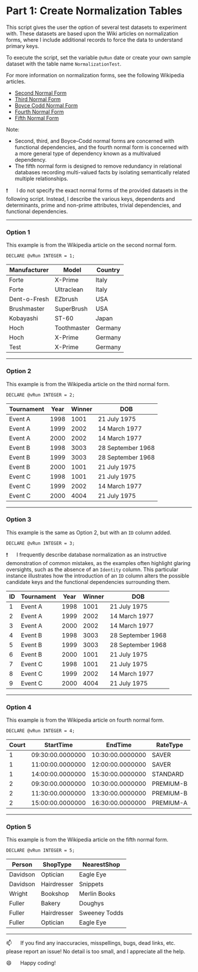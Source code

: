 # Part 1: Create Normalization Tables

This script gives the user the option of several test datasets to experiment with.  These datasets are based upon the Wiki articles on normalization forms, where I include additional records to force the data to understand primary keys.

To execute the script, set the variable `@vRun` date or create your own sample dataset with the table name `NormalizationTest`.

For more information on normalization forms, see the following Wikipedia articles.    

*  [Second Normal Form](https://en.wikipedia.org/wiki/Second_normal_form)
*  [Third Normal Form](https://en.wikipedia.org/wiki/Third_normal_form)
*  [Boyce Codd Normal Form](https://en.wikipedia.org/wiki/Boyce%E2%80%93Codd_normal_form)
*  [Fourth Normal Form](https://en.wikipedia.org/wiki/Fourth_normal_form)
*  [Fifth Normal Form](https://en.wikipedia.org/wiki/Fifth_normal_form)

Note:
*  Second, third, and Boyce–Codd normal forms are concerned with functional dependencies, and the fourth normal form is concerned with a more general type of dependency known as a multivalued dependency.
*  The fifth normal form is designed to remove redundancy in relational databases recording multi-valued facts by isolating semantically related multiple relationships.

:exclamation:&nbsp;&nbsp;&nbsp;&nbsp;&nbsp;&nbsp;I do not specify the exact normal forms of the provided datasets in the following script. Instead, I describe the various keys, dependents and determinants, prime and non-prime attributes, trivial dependencies, and functional dependencies.

-----------

### Option 1    

This example is from the Wikipedia article on the second normal form.

`DECLARE @vRun INTEGER = 1;`    

| Manufacturer |    Model    | Country |
|--------------|-------------|---------|
| Forte        | X-Prime     | Italy   |
| Forte        | Ultraclean  | Italy   |
| Dent-o-Fresh | EZbrush     | USA     |
| Brushmaster  | SuperBrush  | USA     |
| Kobayashi    | ST-60       | Japan   |
| Hoch         | Toothmaster | Germany |
| Hoch         | X-Prime     | Germany |
| Test         | X-Prime     | Germany |

------------------------------

### Option 2

This example is from the Wikipedia article on the third normal form.

`DECLARE @vRun INTEGER = 2;`   


| Tournament | Year | Winner |        DOB        |
|------------|------|--------|-------------------|
| Event A    | 1998 |   1001 | 21 July 1975      |
| Event A    | 1999 |   2002 | 14 March 1977     |
| Event A    | 2000 |   2002 | 14 March 1977     |
| Event B    | 1998 |   3003 | 28 September 1968 |
| Event B    | 1999 |   3003 | 28 September 1968 |
| Event B    | 2000 |   1001 | 21 July 1975      |
| Event C    | 1998 |   1001 | 21 July 1975      |
| Event C    | 1999 |   2002 | 14 March 1977     |
| Event C    | 2000 |   4004 | 21 July 1975      |

------------------------------

### Option 3

This example is the same as Option 2, but with an `ID` column added.

`DECLARE @vRun INTEGER = 3;`

:exclamation:&nbsp;&nbsp;&nbsp;&nbsp;&nbsp;&nbsp;I frequently describe database normalization as an instructive demonstration of common mistakes, as the examples often highlight glaring oversights, such as the absence of an `Identity` column. This particular instance illustrates how the introduction of an `ID` column alters the possible candidate keys and the functional dependencies surrounding them.


| ID | Tournament | Year | Winner |        DOB        |
|----|------------|------|--------|-------------------|
|  1 | Event A    | 1998 |   1001 | 21 July 1975      |
|  2 | Event A    | 1999 |   2002 | 14 March 1977     |
|  3 | Event A    | 2000 |   2002 | 14 March 1977     |
|  4 | Event B    | 1998 |   3003 | 28 September 1968 |
|  5 | Event B    | 1999 |   3003 | 28 September 1968 |
|  6 | Event B    | 2000 |   1001 | 21 July 1975      |
|  7 | Event C    | 1998 |   1001 | 21 July 1975      |
|  8 | Event C    | 1999 |   2002 | 14 March 1977     |
|  9 | Event C    | 2000 |   4004 | 21 July 1975      |

------------------------------

### Option 4

This example is from the Wikipedia article on fourth normal form.

`DECLARE @vRun INTEGER = 4;`


| Court |    StartTime     |     EndTime      | RateType  |
|-------|------------------|------------------|-----------|
|     1 | 09:30:00.0000000 | 10:30:00.0000000 | SAVER     |
|     1 | 11:00:00.0000000 | 12:00:00.0000000 | SAVER     |
|     1 | 14:00:00.0000000 | 15:30:00.0000000 | STANDARD  |
|     2 | 09:30:00.0000000 | 10:30:00.0000000 | PREMIUM-B |
|     2 | 11:30:00.0000000 | 13:30:00.0000000 | PREMIUM-B |
|     2 | 15:00:00.0000000 | 16:30:00.0000000 | PREMIUM-A |

------------------------------

### Option 5

This example is from the Wikipedia article on the fifth normal form.

`DECLARE @vRun INTEGER = 5;`

|  Person  |  ShopType   |  NearestShop  |
|----------|-------------|---------------|
| Davidson | Optician    | Eagle Eye     |
| Davidson | Hairdresser | Snippets      |
| Wright   | Bookshop    | Merlin Books  |
| Fuller   | Bakery      | Doughys       |
| Fuller   | Hairdresser | Sweeney Todds |
| Fuller   | Optician    | Eagle Eye     |

--------------------------------------------------------------

:mailbox:&nbsp;&nbsp;&nbsp;&nbsp;&nbsp;&nbsp;If you find any inaccuracies, misspellings, bugs, dead links, etc. please report an issue!  No detail is too small, and I appreciate all the help.

:smile:&nbsp;&nbsp;&nbsp;&nbsp;&nbsp;&nbsp;Happy coding!

